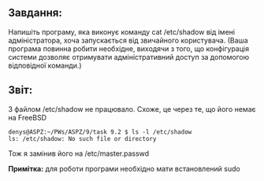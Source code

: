 ## Завдання:
 Напишіть програму, яка виконує команду cat /etc/shadow від імені адміністратора, хоча запускається від звичайного користувача.
 (Ваша програма повинна робити необхідне, виходячи з того, що конфігурація системи дозволяє отримувати адміністративний доступ за допомогою відповідної команди.)

## Звіт:
З файлом /etc/shadow не працювало. Схоже, це через те, що його немає на FreeBSD
```
denys@ASPZ:~/PWs/ASPZ/9/task 9.2 $ ls -l /etc/shadow
ls: /etc/shadow: No such file or directory
```

Тож я замінив його на /etc/master.passwd 

__Примітка:__ для роботи програми необхідно мати встановлений sudo
